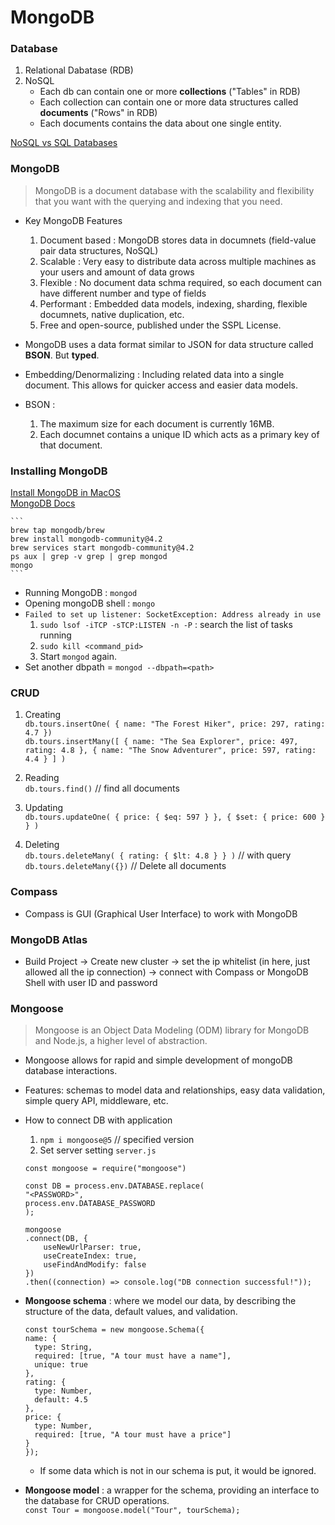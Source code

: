 # MongoDB

### Database

1. Relational Dabatase (RDB)
2. NoSQL
   - Each db can contain one or more **collections** ("Tables" in RDB)
   - Each collection can contain one or more data structures called **documents** ("Rows" in RDB)
   - Each documents contains the data about one single entity.

[NoSQL vs SQL Databases](https://www.mongodb.com/scale/nosql-vs-relational-databases)

### MongoDB

> MongoDB is a document database with the scalability and flexibility that you want with the querying and indexing that you need.

- Key MongoDB Features

  1. Document based : MongoDB stores data in documnets (field-value pair data structures, NoSQL)
  2. Scalable : Very easy to distribute data across multiple machines as your users and amount of data grows
  3. Flexible : No document data schma required, so each document can have different number and type of fields
  4. Performant : Embedded data models, indexing, sharding, flexible documnets, native duplication, etc.
  5. Free and open-source, published under the SSPL License.

- MongoDB uses a data format similar to JSON for data structure called **BSON**. But **typed**.
- Embedding/Denormalizing : Including related data into a single document. This allows for quicker access and easier data models.
- BSON :
  1. The maximum size for each document is currently 16MB.
  2. Each documnet contains a unique ID which acts as a primary key of that document.

### Installing MongoDB

[Install MongoDB in MacOS](https://docs.mongodb.com/manual/tutorial/install-mongodb-on-os-x/)  
[MongoDB Docs](https://docs.mongodb.com/)

    ```
    brew tap mongodb/brew
    brew install mongodb-community@4.2
    brew services start mongodb-community@4.2
    ps aux | grep -v grep | grep mongod
    mongo
    ```

- Running MongoDB : `mongod`
- Opening mongoDB shell : `mongo`
- `Failed to set up listener: SocketException: Address already in use`
  1. `sudo lsof -iTCP -sTCP:LISTEN -n -P` : search the list of tasks running
  2. `sudo kill <command_pid>`
  3. Start `mongod` again.
- Set another dbpath = `mongod --dbpath=<path>`

### CRUD

1. Creating  
   `db.tours.insertOne( { name: "The Forest Hiker", price: 297, rating: 4.7 })`  
   `db.tours.insertMany([ { name: "The Sea Explorer", price: 497, rating: 4.8 }, { name: "The Snow Adventurer", price: 597, rating: 4.4 } ] )`

2. Reading  
   `db.tours.find()` // find all documents

3. Updating  
   `db.tours.updateOne( { price: { $eq: 597 } }, { $set: { price: 600 } } )`

4. Deleting  
   `db.tours.deleteMany( { rating: { $lt: 4.8 } } )` // with query  
   `db.tours.deleteMany({})` // Delete all documents

### Compass

- Compass is GUI (Graphical User Interface) to work with MongoDB

### MongoDB Atlas

- Build Project -> Create new cluster -> set the ip whitelist (in here, just allowed all the ip connection) -> connect with Compass or MongoDB Shell with user ID and password

### Mongoose

> Mongoose is an Object Data Modeling (ODM) library for MongoDB and Node.js, a higher level of abstraction.

- Mongoose allows for rapid and simple development of mongoDB database interactions.
- Features: schemas to model data and relationships, easy data validation, simple query API, middleware, etc.

- How to connect DB with application

  1. `npm i mongoose@5` // specified version
  2. Set server setting `server.js`

  ```JS
  const mongoose = require("mongoose")

  const DB = process.env.DATABASE.replace(
  "<PASSWORD>",
  process.env.DATABASE_PASSWORD
  );

  mongoose
  .connect(DB, {
      useNewUrlParser: true,
      useCreateIndex: true,
      useFindAndModify: false
  })
  .then((connection) => console.log("DB connection successful!"));
  ```

- **Mongoose schema** : where we model our data, by describing the structure of the data, default values, and validation.

  ```JS
  const tourSchema = new mongoose.Schema({
  name: {
    type: String,
    required: [true, "A tour must have a name"],
    unique: true
  },
  rating: {
    type: Number,
    default: 4.5
  },
  price: {
    type: Number,
    required: [true, "A tour must have a price"]
  }
  });
  ```

  - If some data which is not in our schema is put, it would be ignored.

- **Mongoose model** : a wrapper for the schema, providing an interface to the database for CRUD operations.  
  `const Tour = mongoose.model("Tour", tourSchema);`
